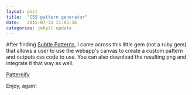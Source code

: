 ```yaml
---
layout: post
title:  "CSS pattern generator"
date:   2015-07-31 11:05:16
categories: jekyll update
---
```

After finding [Subtle Patterns][patterns], I came across this little gem (not a ruby gem) that allows a user to use the webapp's canvas to create a custom pattern and outputs css code to use. You can also download the resulting png and integrate it that way as well. 

[Patternify][css-gen]

Enjoy, again!

[patterns]: http://subtlepatterns.com/  
[css-gen]: http://www.patternify.com/
